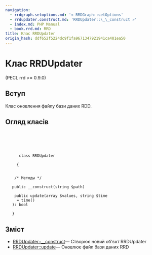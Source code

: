 ```yaml
---
navigation:
  - rrdgraph.setoptions.md: '« RRDGraph::setOptions'
  - rrdupdater.construct.md: 'RRDUpdater::\_\_construct »'
  - index.md: PHP Manual
  - book.rrd.md: RRD
title: Клас RRDUpdater
origin_hash: ddf652f5224dc9f1fa9671347921941ca401ea50
---
```

# Клас RRDUpdater

(PECL rrd >= 0.9.0)

## Вступ

Клас оновлення файлу бази даних RDD.

## Огляд класів

```classsynopsis


    
    
     
      class RRDUpdater
     
     {
    

    /* Методы */
    
   public __construct(string $path)

    public update(array $values, string $time
     = time()
   ): bool

   }
```

## Зміст

-   [RRDUpdater::\_\_construct](rrdupdater.construct.md)— Створює новий об'єкт RRDUpdater
-   [RRDUpdater::update](rrdupdater.update.md)— Оновлює файл бази даних RRD
